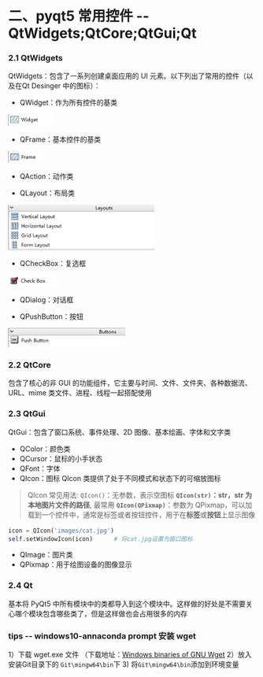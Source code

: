 # 二、pyqt5 常用控件 -- QtWidgets;QtCore;QtGui;Qt

### 2.1 QtWidgets
QtWidgets：包含了一系列创建桌面应用的 UI 元素。以下列出了常用的控件（以及在Qt Desinger 中的图标）：
- QWidget：作为所有控件的基类  
<img src=".\fig\2. widget.png" alt="2. widget" style="zoom:80%;" />

- QFrame：基本控件的基类
<img src=".\fig\2. frame.png" alt="2. frame" style="zoom:80%;" />

- QAction：动作类

- QLayout：布局类
<img src=".\fig\2. layout.png" alt="2. layout" style="zoom:80%;" />

- QCheckBox：复选框
<img src=".\fig\2. checkbox.png" alt="2. checkbox" style="zoom:80%;" />

- QDialog：对话框

- QPushButton：按钮
<img src=".\fig\2. push_button.png" alt="2. push_button" style="zoom:80%;" />

### 2.2 QtCore
包含了核心的非 GUI 的功能组件，它主要与时间、文件、文件夹、各种数据流、URL、mime 类文件、进程、线程一起搭配使用

### 2.3 QtGui
QtGui：包含了窗口系统、事件处理、2D 图像、基本绘画、字体和文字类
- QColor：颜色类
- QCursor：鼠标的小手状态
- QFont：字体
- QIcon：图标 
QIcon 类提供了处于不同模式和状态下的可缩放图标
> QIcon 常见用法:
`QIcon()`：无参数，表示空图标
**`QIcon(str)`：str，str 为本地图片文件的路径**, 最常用
**`QIcon(QPixmap)`**：参数为 QPixmap，可以加载到一个控件中，通常是标签或者按钮控件，用于在**标签**或**按钮**上显示图像

```python
icon = QIcon('images/cat.jpg')
self.setWindowIcon(icon)      # 将cat.jpg设置为窗口图标
```

- QImage：图片类
- QPixmap：用于绘图设备的图像显示

### 2.4 Qt
基本将 PyQt5 中所有模块中的类都导入到这个模块中。这样做的好处是不需要关心哪个模块包含哪些类了，但是这样做也会占用很多的内存

### tips -- windows10-annaconda prompt 安装 wget
1）下载 wget.exe 文件 （下载地址：[Windows binaries of GNU Wget](https://eternallybored.org/misc/wget/)
2）放入安装Git目录下的 `Git\mingw64\bin`下
3)  将`Git\mingw64\bin`添加到环境变量



